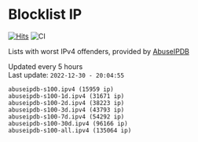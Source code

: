 # Blocklist IP

[![Hits](https://hits.seeyoufarm.com/api/count/incr/badge.svg?url=https%3A%2F%2Fgithub.com%2Fborestad%2Fblocklist-ip%2F&count_bg=%2379C83D&title_bg=%23555555&icon=&icon_color=%23E7E7E7&title=hits&edge_flat=false)](https://hits.seeyoufarm.com)  ![CI](https://img.shields.io/github/workflow/status/borestad/blocklist-ip/CI?style=flat-square)

Lists with worst IPv4 offenders, provided by [AbuseIPDB](https://www.abuseipdb.com/)

<!-- FOOTER-PLACEHOLDER -->
Updated every 5 hours<br>
Last update: `2022-12-30 - 20:04:55`
```
abuseipdb-s100.ipv4 (15959 ip)
abuseipdb-s100-1d.ipv4 (31671 ip)
abuseipdb-s100-2d.ipv4 (38223 ip)
abuseipdb-s100-3d.ipv4 (43793 ip)
abuseipdb-s100-7d.ipv4 (54292 ip)
abuseipdb-s100-30d.ipv4 (96166 ip)
abuseipdb-s100-all.ipv4 (135064 ip)
```
